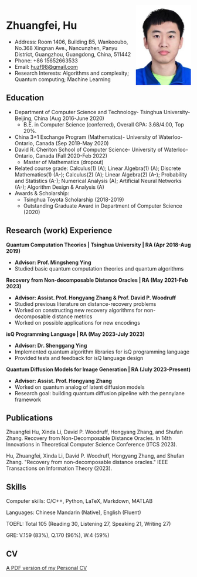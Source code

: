 <img src="./profile.jpg" alt="Profile Picture" align="right" width="150">

# Zhuangfei, Hu
- Address: Room 1406, Building B5, Wankeoubo, No.368 Xingnan Ave., Nancunzhen, Panyu District, Guangzhou, Guangdong, China, 511442
- Phone: +86 15652663533	
- Email: huzf98@gmail.com
- Research Interests: Algorithms and complexity; Quantum computing; Machine Learning

## Education	
- Department of Computer Science and Technology- Tsinghua University- Beijing, China (Aug 2016-June 2020)
  - B.E. in Computer Science (conferred), Overall GPA: 3.68/4.00, Top 20%.
- China 3+1 Exchange Program (Mathematics)- University of Waterloo- Ontario, Canada (Sep 2019-May 2020)
- David R. Cheriton School of Computer Science- University of Waterloo- Ontario, Canada	(Fall 2020-Feb 2022)
  - Master of Mathematics (dropout)
- Related course grade:
   Calculus(1) (A); Linear Algebra(1) (A); Discrete Mathematics(1) (A-);  Calculus(2) (A); Linear Algebra(2) (A-); Probability and Statistics (A-); Numerical Analysis (A); Artificial Neural Networks (A-); Algorithm Design & Analysis (A)
- Awards & Scholarship:		
  - Tsinghua Toyota Scholarship	(2018-2019)
  - Outstanding Graduate Award in Department of Computer Science (2020)

## Research (work) Experience		                                                                                                                                                         
**Quantum Computation Theories | Tsinghua University | RA	(Apr 2018-Aug 2019)**
- **Advisor: Prof. Mingsheng Ying**
- Studied basic quantum computation theories and quantum algorithms
  
**Recovery from Non-decomposable Distance Oracles | RA	(May 2021-Feb 2023)**
- **Advisor: Assist. Prof. Hongyang Zhang & Prof. David P. Woodruff**
- Studied previous literature on distance-recovery problems
- Worked on constructing new recovery algorithms for non-decomposable distance metrics
- Worked on possible applications for new encodings

**isQ Programming Language | RA	(May 2023-July 2023)**
- **Advisor: Dr. Shenggang Ying**
- Implemented quantum algorithm libraries for isQ programming language
- Provided tests and feedback for isQ language design
  
**Quantum Diffusion Models for Image Generation | RA	(July 2023-Present)**
- **Advisor: Assist. Prof. Hongyang Zhang**
- Worked on quantum analog of latent diffusion models 
- Research goal: building quantum diffusion pipeline with the pennylane framework

## Publications                                                                                                                                                                                             
Zhuangfei Hu, Xinda Li, David P. Woodruff, Hongyang Zhang, and Shufan Zhang. Recovery from Non-Decomposable Distance Oracles. In 14th Innovations in Theoretical Computer Science Conference (ITCS 2023).

Hu, Zhuangfei, Xinda Li, David P. Woodruff, Hongyang Zhang, and Shufan Zhang. "Recovery from non-decomposable distance oracles." IEEE Transactions on Information Theory (2023).

## Skills	
Computer skills: C/C++, Python, LaTeX, Markdown, MATLAB  

Languages: Chinese Mandarin (Native), English (Fluent)

TOEFL: Total 105 (Reading 30, Listening 27, Speaking 21, Writing 27)

GRE: V.159 (83%), Q.170 (96%), W.4 (59%)

## CV
[A PDF version of my Personal CV](Zhuangfei_Hu_resume.pdf)
